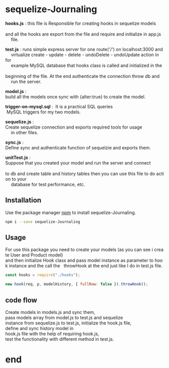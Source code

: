 # sequelize-Journaling

**hooks.js** : this file is Responsible for creating hooks in sequelize models \
&nbsp;&emsp;and all the hooks are export from the file and require and initialize in app.js \
&nbsp;&emsp;file.

**test.js** : runs simple express server for one route('/') on localhost:3000 and \
&nbsp;&emsp;virtualize create - update - delete - undoDelete - undoUpdate action in for \
&nbsp;&emsp;example MySQL database that hooks class is called and initialized in the \
&nbsp;&emsp;beginning of the file. At the end authenticate the connection throw db and \
&nbsp;&emsp;run the server.

**model.js** : build all the models once sync with {alter:true} to create the model.

**trigger-on-mysql.sql** :  It is a practical SQL queries  MySQL triggers for my two models.

**sequelize.js** : Create sequelize connection and exports required tools for usage \
&nbsp;&emsp;in other files.

**sync.js** : Define sync and authenticate function of sequelzie and exports them.

**unitTest.js** : Suppose that you created your model and run the server and connect \
&nbsp;&emsp;to db and create table and history tables then you can use this file to do action to your \
&nbsp;&emsp;database for test performance, etc.


## Installation

Use the package manager [npm](https://www.npmjs.com/) to install sequelize-Journaling.

```bash
npm i --save sequelize-Journaling
```

## Usage

For use this package you need to create your models (as you can see i create User and Product model) &nbsp;
and then initialize Hook class and pass model instance as parameter to hook instance and the call the &nbsp;
throwHook at the end just like I do in test.js file.

```javascript
const hooks = require("./hooks");

new hook(req, p, modelHistory, { fullRow: false }).throwHook();
```
## code flow
Create models in models.js and sync them, pass models array from model.js to test.js and sequelize &nbsp;
instance from sequelize.js to test.js, initialize the hook.js file, define and sync history model in &nbsp;
hook.js file with the help of requiring hook.js, test the functionality with different method in test.js.

# end
